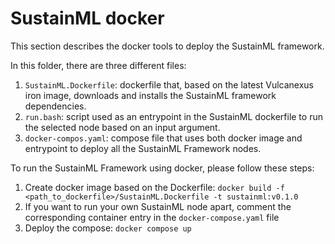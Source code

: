 # SustainML docker

This section describes the docker tools to deploy the SustainML framework.

In this folder, there are three different files:

1. ``SustainML.Dockerfile``: dockerfile that, based on the latest Vulcanexus iron image, downloads and installs the SustainML framework dependencies.
2. ``run.bash``: script used as an entrypoint in the SustainML dockerfile to run the selected node based on an input argument.
3. ``docker-compos.yaml``: compose file that uses both docker image and entrypoint to deploy all the SustainML Framework nodes.

To run the SustainML Framework using docker, please follow these steps:

1. Create docker image based on the Dockerfile: ``docker build -f <path_to_dockerfile>/SustainML.Dockerfile -t sustainml:v0.1.0``
2. If you want to run your own SustainML node apart, comment the corresponding container entry in the ``docker-compose.yaml`` file
3. Deploy the compose: ``docker compose up``
